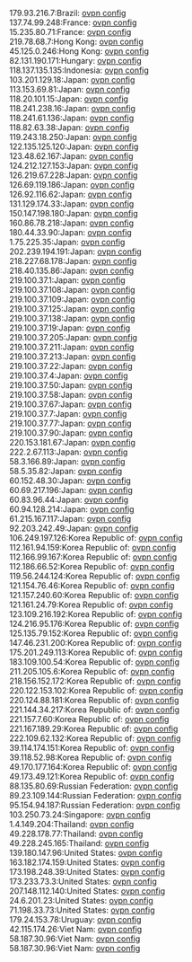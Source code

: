 179.93.216.7:Brazil: [ovpn config](vpn/179_93_216_7.ovpn)  
137.74.99.248:France: [ovpn config](vpn/137_74_99_248.ovpn)  
15.235.80.71:France: [ovpn config](vpn/15_235_80_71.ovpn)  
219.78.68.7:Hong Kong: [ovpn config](vpn/219_78_68_7.ovpn)  
45.125.0.246:Hong Kong: [ovpn config](vpn/45_125_0_246.ovpn)  
82.131.190.171:Hungary: [ovpn config](vpn/82_131_190_171.ovpn)  
118.137.135.135:Indonesia: [ovpn config](vpn/118_137_135_135.ovpn)  
103.201.129.18:Japan: [ovpn config](vpn/103_201_129_18.ovpn)  
113.153.69.81:Japan: [ovpn config](vpn/113_153_69_81.ovpn)  
118.20.101.15:Japan: [ovpn config](vpn/118_20_101_15.ovpn)  
118.241.238.16:Japan: [ovpn config](vpn/118_241_238_16.ovpn)  
118.241.61.136:Japan: [ovpn config](vpn/118_241_61_136.ovpn)  
118.82.63.38:Japan: [ovpn config](vpn/118_82_63_38.ovpn)  
119.243.18.250:Japan: [ovpn config](vpn/119_243_18_250.ovpn)  
122.135.125.120:Japan: [ovpn config](vpn/122_135_125_120.ovpn)  
123.48.62.167:Japan: [ovpn config](vpn/123_48_62_167.ovpn)  
124.212.127.153:Japan: [ovpn config](vpn/124_212_127_153.ovpn)  
126.219.67.228:Japan: [ovpn config](vpn/126_219_67_228.ovpn)  
126.69.119.186:Japan: [ovpn config](vpn/126_69_119_186.ovpn)  
126.92.116.62:Japan: [ovpn config](vpn/126_92_116_62.ovpn)  
131.129.174.33:Japan: [ovpn config](vpn/131_129_174_33.ovpn)  
150.147.198.180:Japan: [ovpn config](vpn/150_147_198_180.ovpn)  
160.86.78.218:Japan: [ovpn config](vpn/160_86_78_218.ovpn)  
180.44.33.90:Japan: [ovpn config](vpn/180_44_33_90.ovpn)  
1.75.225.35:Japan: [ovpn config](vpn/1_75_225_35.ovpn)  
202.239.194.191:Japan: [ovpn config](vpn/202_239_194_191.ovpn)  
218.227.68.178:Japan: [ovpn config](vpn/218_227_68_178.ovpn)  
218.40.135.86:Japan: [ovpn config](vpn/218_40_135_86.ovpn)  
219.100.37.1:Japan: [ovpn config](vpn/219_100_37_1.ovpn)  
219.100.37.108:Japan: [ovpn config](vpn/219_100_37_108.ovpn)  
219.100.37.109:Japan: [ovpn config](vpn/219_100_37_109.ovpn)  
219.100.37.125:Japan: [ovpn config](vpn/219_100_37_125.ovpn)  
219.100.37.138:Japan: [ovpn config](vpn/219_100_37_138.ovpn)  
219.100.37.19:Japan: [ovpn config](vpn/219_100_37_19.ovpn)  
219.100.37.205:Japan: [ovpn config](vpn/219_100_37_205.ovpn)  
219.100.37.211:Japan: [ovpn config](vpn/219_100_37_211.ovpn)  
219.100.37.213:Japan: [ovpn config](vpn/219_100_37_213.ovpn)  
219.100.37.22:Japan: [ovpn config](vpn/219_100_37_22.ovpn)  
219.100.37.4:Japan: [ovpn config](vpn/219_100_37_4.ovpn)  
219.100.37.50:Japan: [ovpn config](vpn/219_100_37_50.ovpn)  
219.100.37.58:Japan: [ovpn config](vpn/219_100_37_58.ovpn)  
219.100.37.67:Japan: [ovpn config](vpn/219_100_37_67.ovpn)  
219.100.37.7:Japan: [ovpn config](vpn/219_100_37_7.ovpn)  
219.100.37.77:Japan: [ovpn config](vpn/219_100_37_77.ovpn)  
219.100.37.90:Japan: [ovpn config](vpn/219_100_37_90.ovpn)  
220.153.181.67:Japan: [ovpn config](vpn/220_153_181_67.ovpn)  
222.2.67.113:Japan: [ovpn config](vpn/222_2_67_113.ovpn)  
58.3.166.89:Japan: [ovpn config](vpn/58_3_166_89.ovpn)  
58.5.35.82:Japan: [ovpn config](vpn/58_5_35_82.ovpn)  
60.152.48.30:Japan: [ovpn config](vpn/60_152_48_30.ovpn)  
60.69.217.196:Japan: [ovpn config](vpn/60_69_217_196.ovpn)  
60.83.96.44:Japan: [ovpn config](vpn/60_83_96_44.ovpn)  
60.94.128.214:Japan: [ovpn config](vpn/60_94_128_214.ovpn)  
61.215.167.117:Japan: [ovpn config](vpn/61_215_167_117.ovpn)  
92.203.242.49:Japan: [ovpn config](vpn/92_203_242_49.ovpn)  
106.249.197.126:Korea Republic of: [ovpn config](vpn/106_249_197_126.ovpn)  
112.161.94.159:Korea Republic of: [ovpn config](vpn/112_161_94_159.ovpn)  
112.166.99.167:Korea Republic of: [ovpn config](vpn/112_166_99_167.ovpn)  
112.186.66.52:Korea Republic of: [ovpn config](vpn/112_186_66_52.ovpn)  
119.56.244.124:Korea Republic of: [ovpn config](vpn/119_56_244_124.ovpn)  
121.154.76.46:Korea Republic of: [ovpn config](vpn/121_154_76_46.ovpn)  
121.157.240.60:Korea Republic of: [ovpn config](vpn/121_157_240_60.ovpn)  
121.161.24.79:Korea Republic of: [ovpn config](vpn/121_161_24_79.ovpn)  
123.109.216.192:Korea Republic of: [ovpn config](vpn/123_109_216_192.ovpn)  
124.216.95.176:Korea Republic of: [ovpn config](vpn/124_216_95_176.ovpn)  
125.135.79.152:Korea Republic of: [ovpn config](vpn/125_135_79_152.ovpn)  
147.46.231.200:Korea Republic of: [ovpn config](vpn/147_46_231_200.ovpn)  
175.201.249.113:Korea Republic of: [ovpn config](vpn/175_201_249_113.ovpn)  
183.109.100.54:Korea Republic of: [ovpn config](vpn/183_109_100_54.ovpn)  
211.205.105.6:Korea Republic of: [ovpn config](vpn/211_205_105_6.ovpn)  
218.156.152.172:Korea Republic of: [ovpn config](vpn/218_156_152_172.ovpn)  
220.122.153.102:Korea Republic of: [ovpn config](vpn/220_122_153_102.ovpn)  
220.124.88.181:Korea Republic of: [ovpn config](vpn/220_124_88_181.ovpn)  
221.144.34.217:Korea Republic of: [ovpn config](vpn/221_144_34_217.ovpn)  
221.157.7.60:Korea Republic of: [ovpn config](vpn/221_157_7_60.ovpn)  
221.167.189.29:Korea Republic of: [ovpn config](vpn/221_167_189_29.ovpn)  
222.109.62.132:Korea Republic of: [ovpn config](vpn/222_109_62_132.ovpn)  
39.114.174.151:Korea Republic of: [ovpn config](vpn/39_114_174_151.ovpn)  
39.118.52.98:Korea Republic of: [ovpn config](vpn/39_118_52_98.ovpn)  
49.170.177.164:Korea Republic of: [ovpn config](vpn/49_170_177_164.ovpn)  
49.173.49.121:Korea Republic of: [ovpn config](vpn/49_173_49_121.ovpn)  
88.135.80.69:Russian Federation: [ovpn config](vpn/88_135_80_69.ovpn)  
89.23.109.144:Russian Federation: [ovpn config](vpn/89_23_109_144.ovpn)  
95.154.94.187:Russian Federation: [ovpn config](vpn/95_154_94_187.ovpn)  
103.250.73.24:Singapore: [ovpn config](vpn/103_250_73_24.ovpn)  
1.4.149.204:Thailand: [ovpn config](vpn/1_4_149_204.ovpn)  
49.228.178.77:Thailand: [ovpn config](vpn/49_228_178_77.ovpn)  
49.228.245.165:Thailand: [ovpn config](vpn/49_228_245_165.ovpn)  
139.180.147.96:United States: [ovpn config](vpn/139_180_147_96.ovpn)  
163.182.174.159:United States: [ovpn config](vpn/163_182_174_159.ovpn)  
173.198.248.39:United States: [ovpn config](vpn/173_198_248_39.ovpn)  
173.233.73.3:United States: [ovpn config](vpn/173_233_73_3.ovpn)  
207.148.112.140:United States: [ovpn config](vpn/207_148_112_140.ovpn)  
24.6.201.23:United States: [ovpn config](vpn/24_6_201_23.ovpn)  
71.198.33.73:United States: [ovpn config](vpn/71_198_33_73.ovpn)  
179.24.153.78:Uruguay: [ovpn config](vpn/179_24_153_78.ovpn)  
42.115.174.26:Viet Nam: [ovpn config](vpn/42_115_174_26.ovpn)  
58.187.30.96:Viet Nam: [ovpn config](vpn/58_187_30_96.ovpn)  
58.187.30.96:Viet Nam: [ovpn config](vpn/58_187_30_96.ovpn)  
